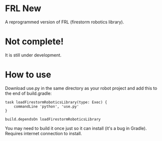 # FRL New
A reprogrammed version of FRL (firestorm robotics library).
# Not complete!
It is still under development.
# How to use
Download use.py in the same directory as your robot project and add this to the end of build.gradle:
```
task loadFirestormRoboticsLibrary(type: Exec) {
    commandLine 'python', 'use.py'
}

build.dependsOn loadFirestormRoboticsLibrary
```
You may need to build it once just so it can install (it's a bug in Gradle).
Requires internet connection to install.